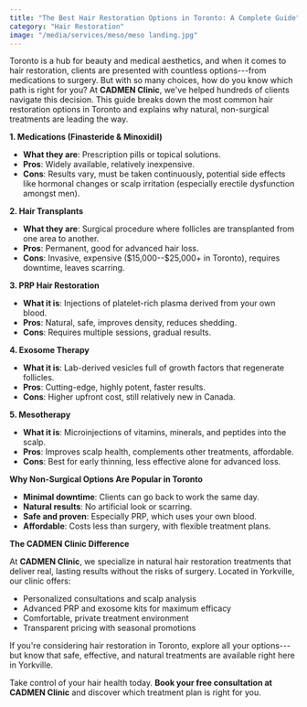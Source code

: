 ```yaml
---
title: "The Best Hair Restoration Options in Toronto: A Complete Guide"
category: "Hair Restoration"
image: "/media/services/meso/meso landing.jpg"
---
```

Toronto is a hub for beauty and medical aesthetics, and when it comes to
hair restoration, clients are presented with countless options---from
medications to surgery. But with so many choices, how do you know which
path is right for you? At **CADMEN Clinic**, we've helped hundreds of
clients navigate this decision. This guide breaks down the most common
hair restoration options in Toronto and explains why natural,
non-surgical treatments are leading the way.

**1. Medications (Finasteride & Minoxidil)**

- **What they are**: Prescription pills or topical solutions.
- **Pros**: Widely available, relatively inexpensive.
- **Cons**: Results vary, must be taken continuously, potential side
effects like hormonal changes or scalp irritation (especially
erectile dysfunction amongst men).

**2. Hair Transplants**

- **What they are**: Surgical procedure where follicles are
transplanted from one area to another.
- **Pros**: Permanent, good for advanced hair loss.
- **Cons**: Invasive, expensive (\$15,000--\$25,000+ in Toronto),
requires downtime, leaves scarring.

**3. PRP Hair Restoration**

- **What it is**: Injections of platelet-rich plasma derived from your
own blood.
- **Pros**: Natural, safe, improves density, reduces shedding.
- **Cons**: Requires multiple sessions, gradual results.

**4. Exosome Therapy**

- **What it is**: Lab-derived vesicles full of growth factors that
regenerate follicles.
- **Pros**: Cutting-edge, highly potent, faster results.
- **Cons**: Higher upfront cost, still relatively new in Canada.

**5. Mesotherapy**

- **What it is**: Microinjections of vitamins, minerals, and peptides
into the scalp.
- **Pros**: Improves scalp health, complements other treatments,
affordable.
- **Cons**: Best for early thinning, less effective alone for advanced
loss.

**Why Non-Surgical Options Are Popular in Toronto**

- **Minimal downtime**: Clients can go back to work the same day.
- **Natural results**: No artificial look or scarring.
- **Safe and proven**: Especially PRP, which uses your own blood.
- **Affordable**: Costs less than surgery, with flexible treatment
plans.

**The CADMEN Clinic Difference**

At **CADMEN Clinic**, we specialize in natural hair restoration
treatments that deliver real, lasting results without the risks of
surgery. Located in Yorkville, our clinic offers:

- Personalized consultations and scalp analysis
- Advanced PRP and exosome kits for maximum efficacy
- Comfortable, private treatment environment
- Transparent pricing with seasonal promotions

If you're considering hair restoration in Toronto, explore all your
options---but know that safe, effective, and natural treatments are
available right here in Yorkville.

Take control of your hair health today. **Book your free consultation at
CADMEN Clinic** and discover which treatment plan is right for you.
